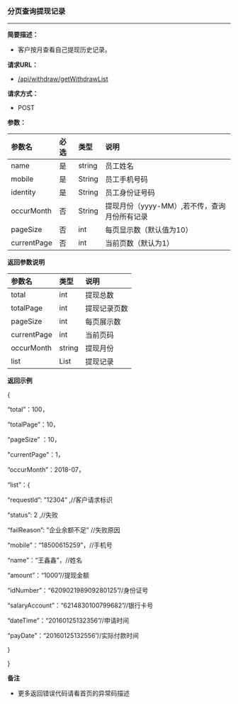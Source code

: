 ### 分页查询提现记录

---

**简要描述：**

* 客户按月查看自己提现历史记录。

**请求URL：**

* [/api/withdraw/getWithdrawList](https://openApi-qa.gongmall.com/api/withdraw/getWithdrawList)

**请求方式：**

* POST

**参数：**

| 参数名 | 必选 | 类型 | 说明 |
| :--- | :--- | :--- | :--- |
| name | 是 | string | 员工姓名 |
| mobile | 是 | String | 员工手机号码 |
| identity | 是 | String | 员工身份证号码 |
| occurMonth | 否 | String | 提现月份（yyyy-MM）,若不传，查询月份所有记录 |
| pageSize | 否 | int | 每页显示数（默认值为10） |
| currentPage | 否 | int | 当前页数（默认为1） |

**返回参数说明**

| 参数名 | 类型 | 说明 |
| :--- | :--- | :--- |
| total | int | 提现总数 |
| totalPage | int | 提现记录页数 |
| pageSize | int | 每页展示数 |
| currentPage | int | 当前页码 |
| occurMonth | string | 提现月份 |
| list | List | 提现记录 |

**返回示例**

{

“total”：100，

“totalPage”：10，

“pageSize” ：10，

"currentPage"：1，

“occurMonth”：2018-07，

“list”：{

“requestId”: ”12304” ,//客户请求标识

“status”: 2 ,//失败

“failReason”: ”企业余额不足” //失败原因

“mobile”：“18500615259”，//手机号

“name”：“王鑫鑫”，//姓名

“amount”：“1000”//提现金额

“idNumber”：“620902198909280125”//身份证号

“salaryAccount”：“6214830100799682”//银行卡号

“dateTime”：“20160125132356”//申请时间

“payDate”：“20160125132556”//实际付款时间

}

}

**备注**

* 更多返回错误代码请看首页的异常码描述



